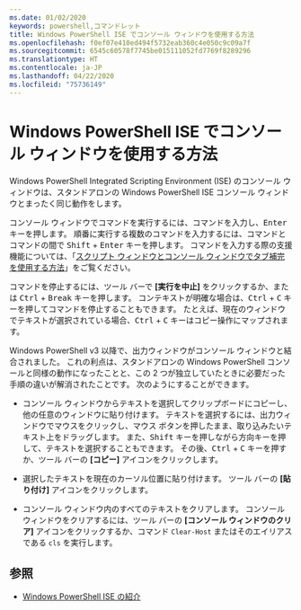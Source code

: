 ```yaml
---
ms.date: 01/02/2020
keywords: powershell,コマンドレット
title: Windows PowerShell ISE でコンソール ウィンドウを使用する方法
ms.openlocfilehash: f0ef07e410ed494f5732eab360c4e050c9c09a7f
ms.sourcegitcommit: 6545c60578f7745be015111052fd7769f8289296
ms.translationtype: HT
ms.contentlocale: ja-JP
ms.lasthandoff: 04/22/2020
ms.locfileid: "75736149"
---
```

# <a name="how-to-use-the-console-pane-in-the-windows-powershell-ise"></a>Windows PowerShell ISE でコンソール ウィンドウを使用する方法

Windows PowerShell Integrated Scripting Environment (ISE) のコンソール ウィンドウは、スタンドアロンの Windows PowerShell ISE コンソール ウィンドウとまったく同じ動作をします。

コンソール ウィンドウでコマンドを実行するには、コマンドを入力し、<kbd>Enter</kbd> キーを押します。 順番に実行する複数のコマンドを入力するには、コマンドとコマンドの間で <kbd>Shift</kbd> + <kbd>Enter</kbd> キーを押します。 コマンドを入力する際の支援機能については、「[スクリプト ウィンドウとコンソール ウィンドウでタブ補完を使用する方法](How-to-Use-Tab-Completion-in-the-Script-Pane-and-Console-Pane.md)」をご覧ください。

コマンドを停止するには、ツール バーで **[実行を中止]** をクリックするか、または <kbd>Ctrl</kbd> + <kbd>Break</kbd> キーを押します。 コンテキストが明確な場合は、<kbd>Ctrl</kbd> + <kbd>C</kbd> キーを押してコマンドを停止することもできます。 たとえば、現在のウィンドウでテキストが選択されている場合、<kbd>Ctrl</kbd> + <kbd>C</kbd> キーはコピー操作にマップされます。

Windows PowerShell v3 以降で、出力ウィンドウがコンソール ウィンドウと結合されました。 これの利点は、スタンドアロンの Windows PowerShell コンソールと同様の動作になったことと、この 2 つが独立していたときに必要だった手順の違いが解消されたことです。 次のようにすることができます。

- コンソール ウィンドウからテキストを選択してクリップボードにコピーし、他の任意のウィンドウに貼り付けます。 テキストを選択するには、出力ウィンドウでマウスをクリックし、マウス ボタンを押したまま、取り込みたいテキスト上をドラッグします。 また、<kbd>Shift</kbd> キーを押しながら方向キーを押して、テキストを選択することもできます。 その後、<kbd>Ctrl</kbd> + <kbd>C</kbd> キーを押すか、ツール バーの **[コピー]** アイコンをクリックします。

- 選択したテキストを現在のカーソル位置に貼り付けます。 ツール バーの **[貼り付け]** アイコンをクリックします。

- コンソール ウィンドウ内のすべてのテキストをクリアします。 コンソール ウィンドウをクリアするには、ツール バーの **[コンソール ウィンドウのクリア]** アイコンをクリックするか、コマンド `Clear-Host` またはそのエイリアスである `cls` を実行します。

## <a name="see-also"></a>参照

- [Windows PowerShell ISE の紹介](Introducing-the-Windows-PowerShell-ISE.md)
